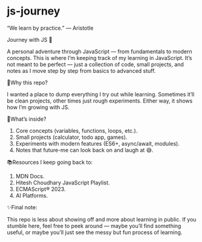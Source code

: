 # js-journey
“We learn by practice.” — Aristotle

Journey with JS 🚀

A personal adventure through JavaScript — from fundamentals to modern concepts. This is where I’m keeping track of my learning in JavaScript. It’s not meant to be perfect — just a collection of code, small projects, and notes as I move step by step from basics to advanced stuff.

🌱Why this repo?

I wanted a place to dump everything I try out while learning. Sometimes it’ll be clean projects, other times just rough experiments. Either way, it shows how I’m growing with JS.

🧩What’s inside?
1) Core concepts (variables, functions, loops, etc.).
2) Small projects (calculator, todo app, games).
3) Experiments with modern features (ES6+, async/await, modules).
4) Notes that future-me can look back on and laugh at 😅.

📚Resources I keep going back to:
1) MDN Docs.
2) Hitesh Choudhary JavaScript Playlist.
3) ECMAScript® 2023.
4) AI Platforms.

✨Final note:

This repo is less about showing off and more about learning in public. If you stumble here, feel free to peek around — maybe you’ll find something useful, or maybe you’ll just see the messy but fun process of learning.
